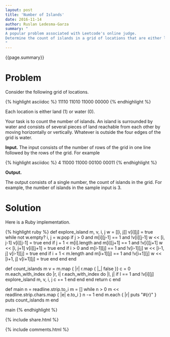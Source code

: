 ```yaml
---
layout: post
title: 'Number of Islands'
date: 2016-11-14
author: Ruslan Ledesma-Garza
summary: "
A popular problem associated with Leetcode's online judge.
Determine the count of islands in a grid of locations that are either land or water.
"
---
```


{{page.summary}}

# Problem

Consider the following grid of locations.

{% highlight asciidoc %}
11110
11010
11000
00000
{% endhighlight %}

Each location is either land (1) or water (0).

Your task is to count the number of islands.
An island is surrounded by water and consists of several pieces of
land reachable from each other by moving horizontally or vertically.
Whatever is outside the four edges of the grid is water.

**Input.**
The input consists of the number of rows of the grid in one line
followed by the rows of the grid.
For example

{% highlight asciidoc %}
4
11000
11000
00100
00011
{% endhighlight %}

**Output.**

The output consists of a single number, the count of islands in the
grid.
For example, the number of islands in the sample input is 3.

# Solution

Here is a Ruby implementation.

{% highlight ruby %}
def explore_island m, v, i, j
  w = [[i, j]]
  v[i][j] = true
  while not w.empty?
    i, j = w.pop
    if j > 0 and m[i][j-1] == 1 and !v[i][j-1]
      w << [i, j-1]
      v[i][j-1] = true
    end
    if j + 1 < m[i].length and m[i][j+1] == 1 and !v[i][j+1]
      w << [i, j+1]
      v[i][j+1] = true
    end
    if i > 0 and m[i-1][j] == 1 and !v[i-1][j]
      w << [i-1, j]
      v[i-1][j] = true
    end
    if i + 1 < m.length and m[i+1][j] == 1 and !v[i+1][j]
      w << [i+1, j]
      v[i+1][j] = true
    end
  end
end

def count_islands m
  v = m.map { |r| r.map { |_| false }}
  c = 0
  m.each_with_index do |r, i|
    r.each_with_index do |l, j|
      if l == 1 and !v[i][j]
        explore_island m, v, i, j
        c += 1
      end
    end
  end
  return c
end

def main
  n = readline.strip.to_i
  m = []
  while n > 0
    m << readline.strip.chars.map { |e| e.to_i }
    n -= 1
  end
  m.each { |r| puts "#{r}" }
  puts count_islands m
end

main
{% endhighlight %}


{% include share.html %}

{% include comments.html %}
